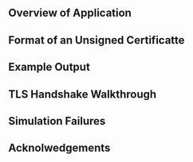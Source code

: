 ## Overview of Application

## Format of an Unsigned Certificatte

## Example Output

## TLS Handshake Walkthrough

## Simulation Failures

## Acknolwedgements